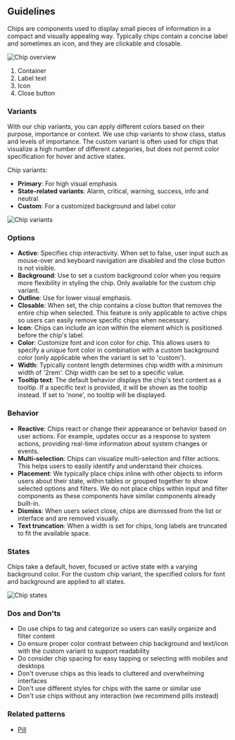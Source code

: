 ## Guidelines

Chips are components used to display small pieces of information in a compact and visually appealing way. Typically chips contain a concise label and sometimes an icon, and they are clickable and closable.

![Chip overview](https://www.figma.com/design/wEptRgAezDU1z80Cn3eZ0o/iX-Pattern-Illustrations?type=design&node-id=1149-41643&mode=design&t=ruQOzpPQJMKwnk8f-1)

1. Container
2. Label text
3. Icon
4. Close button

### Variants

With our chip variants, you can apply different colors based on their purpose, importance or context. We use chip variants to show class, status and levels of importance. The custom variant is often used for chips that visualize a high number of different categories, but does not permit color specification for hover and active states.

Chip variants:

- **Primary**: For high visual emphasis
- **State-related variants**: Alarm, critical, warning, success, info and neutral
- **Custom**: For a customized background and label color

![Chip variants](https://www.figma.com/design/wEptRgAezDU1z80Cn3eZ0o/iX-Pattern-Illustrations?type=design&node-id=1201-9512&mode=design&t=ruQOzpPQJMKwnk8f-1)

### Options

- **Active**: Specifies chip interactivity. When set to false, user input such as mouse-over and keyboard navigation are disabled and the close button is not visible.
- **Background**: Use to set a custom background color when you require more flexibility in styling the chip. Only available for the custom chip variant.
- **Outline**: Use for lower visual emphasis.
- **Closable**: When set, the chip contains a close button that removes the entire chip when selected. This feature is only applicable to active chips so users can easily remove specific chips when necessary.
- **Icon**: Chips can include an icon within the element which is positioned before the chip's label.
- **Color**: Customize font and icon color for chip. This allows users to specify a unique font color in combination with a custom background color (only applicable when the variant is set to 'custom').
- **Width**: Typically content length determines chip width with a minimum width of '2rem'. Chip width can be set to a specific value.
- **Tooltip text**: The default behavior displays the chip's text content as a tooltip. If a specific text is provided, it will be shown as the tooltip instead. If set to 'none', no tooltip will be displayed.

### Behavior

- **Reactive**: Chips react or change their appearance or behavior based on user actions. For example, updates occur as a response to system actions, providing real-time information about system changes or events.
- **Multi-selection**: Chips can visualize multi-selection and filter actions. This helps users to easily identify and understand their choices.
- **Placement**: We typically place chips inline with other objects to inform users about their state, within tables or grouped together to show selected options and filters. We do not place chips within input and filter components as these components have similar components already built-in.
- **Dismiss**: When users select close, chips are dismissed from the list or interface and are removed visually.
- **Text truncation**: When a width is set for chips, long labels are truncated to fit the available space.

### States

Chips take a default, hover, focused or active state with a varying background color. For the custom chip variant, the specified colors for font and background are applied to all states.

![Chip states](https://www.figma.com/design/wEptRgAezDU1z80Cn3eZ0o/iX-Pattern-Illustrations?type=design&node-id=1246-6190&mode=design&t=GHOok90R6TcaUrYi-1)

### Dos and Don'ts

- Do use chips to tag and categorize so users can easily organize and filter content
- Do ensure proper color contrast between chip background and text/icon with the custom variant to support readability
- Do consider chip spacing for easy tapping or selecting with mobiles and desktops
- Don't overuse chips as this leads to cluttered and overwhelming interfaces
- Don't use different styles for chips with the same or similar use
- Don't use chips without any interaction (we recommend pills instead)

### Related patterns

- [Pill](./pill.md)
